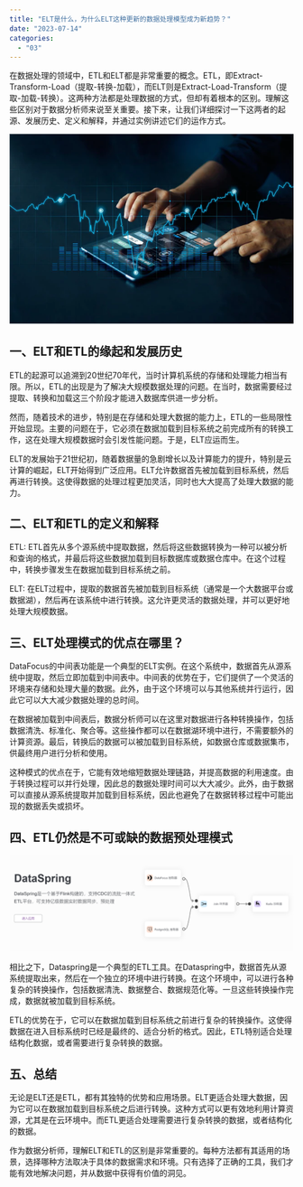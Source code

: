 ```yaml
---
title: "ELT是什么，为什么ELT这种更新的数据处理模型成为新趋势？"
date: "2023-07-14"
categories: 
  - "03"
---
```


在数据处理的领域中，ETL和ELT都是非常重要的概念。ETL，即Extract-Transform-Load（提取-转换-加载），而ELT则是Extract-Load-Transform（提取-加载-转换）。这两种方法都是处理数据的方式，但却有着根本的区别。理解这些区别对于数据分析师来说至关重要。接下来，让我们详细探讨一下这两者的起源、发展历史、定义和解释，并通过实例讲述它们的运作方式。

![ROI3.png](images/1658325361-roi3-png.png)

## 一、ELT和ETL的缘起和发展历史

ETL的起源可以追溯到20世纪70年代，当时计算机系统的存储和处理能力相当有限。所以，ETL的出现是为了解决大规模数据处理的问题。在当时，数据需要经过提取、转换和加载这三个阶段才能进入数据库供进一步分析。

然而，随着技术的进步，特别是在存储和处理大数据的能力上，ETL的一些局限性开始显现。主要的问题在于，它必须在数据加载到目标系统之前完成所有的转换工作，这在处理大规模数据时会引发性能问题。于是，ELT应运而生。

ELT的发展始于21世纪初，随着数据量的急剧增长以及计算能力的提升，特别是云计算的崛起，ELT开始得到广泛应用。ELT允许数据首先被加载到目标系统，然后再进行转换。这使得数据的处理过程更加灵活，同时也大大提高了处理大数据的能力。

## 二、ELT和ETL的定义和解释

ETL: ETL首先从多个源系统中提取数据，然后将这些数据转换为一种可以被分析和查询的格式，并最后将这些数据加载到目标数据库或数据仓库中。在这个过程中，转换步骤发生在数据加载到目标系统之前。

ELT: 在ELT过程中，提取的数据首先被加载到目标系统（通常是一个大数据平台或数据湖），然后再在该系统中进行转换。这允许更灵活的数据处理，并可以更好地处理大规模数据。

## 三、ELT处理模式的优点在哪里？

DataFocus的中间表功能是一个典型的ELT实例。在这个系统中，数据首先从源系统中提取，然后立即加载到中间表中。中间表的优势在于，它们提供了一个灵活的环境来存储和处理大量的数据。此外，由于这个环境可以与其他系统并行运行，因此它可以大大减少数据处理的总时间。

在数据被加载到中间表后，数据分析师可以在这里对数据进行各种转换操作，包括数据清洗、标准化、聚合等。这些操作都可以在数据湖环境中进行，不需要额外的计算资源。最后，转换后的数据可以被加载到目标系统，如数据仓库或数据集市，供最终用户进行分析和使用。

这种模式的优点在于，它能有效地缩短数据处理链路，并提高数据的利用速度。由于转换过程可以并行处理，因此总的数据处理时间可以大大减少。此外，由于数据可以直接从源系统提取并加载到目标系统，因此也避免了在数据转移过程中可能出现的数据丢失或损坏。

## 四、ETL仍然是不可或缺的数据预处理模式

![dataspring](images/1685948911-%E5%B1%8F%E5%B9%95%E6%88%AA%E5%9B%BE-2023-06-05-104631.png)

相比之下，Dataspring是一个典型的ETL工具。在Dataspring中，数据首先从源系统提取出来，然后在一个独立的环境中进行转换。在这个环境中，可以进行各种复杂的转换操作，包括数据清洗、数据整合、数据规范化等。一旦这些转换操作完成，数据就被加载到目标系统。

ETL的优势在于，它可以在数据加载到目标系统之前进行复杂的转换操作。这使得数据在进入目标系统时已经是最终的、适合分析的格式。因此，ETL特别适合处理结构化数据，或者需要进行复杂转换的数据。

## 五、总结

无论是ELT还是ETL，都有其独特的优势和应用场景。ELT更适合处理大数据，因为它可以在数据加载到目标系统之后进行转换。这种方式可以更有效地利用计算资源，尤其是在云环境中。而ETL更适合处理需要进行复杂转换的数据，或者结构化的数据。

作为数据分析师，理解ELT和ETL的区别是非常重要的。每种方法都有其适用的场景，选择哪种方法取决于具体的数据需求和环境。只有选择了正确的工具，我们才能有效地解决问题，并从数据中获得有价值的洞见。
